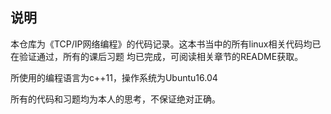 ## 说明

本仓库为《TCP/IP网络编程》的代码记录。这本书当中的所有linux相关代码均已在验证通过，所有的课后习题
均已完成，可阅读相关章节的README获取。

所使用的编程语言为c++11，操作系统为Ubuntu16.04

所有的代码和习题均为本人的思考，不保证绝对正确。